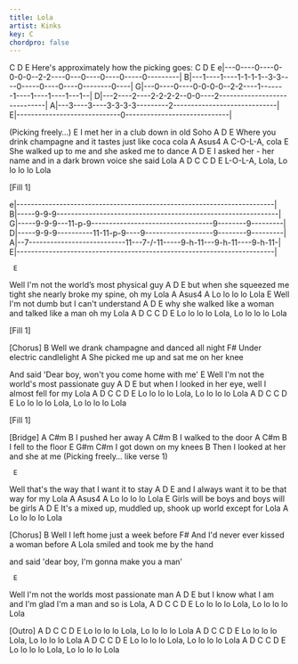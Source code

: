```yaml
---
title: Lola
artist: Kinks
key: C
chordpro: false
---
```

C     D     E
Here's approximately how the picking goes:
     C                  D      E
e|---0----0----0-0-0-0--2-2----0---0----0----0-----0---------|
B|---1----1----1-1-1-1--3-3----0-----0----0----0--------0----|
G|---0----0----0-0-0-0--2-2----1-------1----1----1----1---1--|
D|---2----2----2-2-2-2--0-0----2-----------------------------|
A|---3----3----3-3-3-3---------2-----------------------------|
E|-----------------------------0-----------------------------|

(Picking freely…)
  E
I met her in a club down in old Soho
          A                      D                     E
Where you drink champagne and it tastes just like coca cola
         A     Asus4     A
C-O-L-A, cola
    E
She walked up to me and she asked me to dance
  A                             D                         E
I asked her - her name and in a dark brown voice she said Lola
         A     D             C      C   D   E
L-O-L-A, Lola,   Lo lo lo lo Lola


[Fill 1]

e|------------------------------------------------------------------------|
B|-----9-9-9--------------------------------------------------------------|
G|-----9-9-9---11-p-9----------------------------------9--------9---------|
D|-----9-9-9----------11-11-p-9----9-------------------9--------9---------|
A|--7---------------------------11---7-/-11-----9-h-11---9-h-11----9-h-11-|
E|------------------------------------------------------------------------|


     E
Well I'm not the world’s most physical guy
             A                            D                     E
but when she squeezed me tight she nearly broke my spine, oh my Lola
            A    Asus4  A
Lo lo lo lo Lola
     E
Well I'm not dumb but I can't understand
        A                       D                       E
why she walked like a woman and talked like a man oh my Lola
            A     D             C      C   D   E
Lo lo lo lo Lola,   Lo lo lo lo Lola


[Fill 1]


[Chorus]
        B
Well we drank champagne and danced all night
F#
Under electric candlelight
    A
She picked me up and sat me on her knee

And said 'Dear boy, won't you come home with me'
     E
Well I'm not the world's most passionate guy
           A                         D                  E
but when I looked in her eye, well I almost fell for my Lola
            A     D             C     C   D   E
Lo lo lo lo Lola,   Lo lo lo lo Lola
            A     D             C     C   D   E
Lo lo lo lo Lola,   Lo lo lo lo Lola


[Fill 1]


[Bridge]
  A      C#m B
I pushed her away
  A      C#m    B
I walked to the door
   A   C#m    B
I fell to the floor
      E    G#m   C#m
I got down on my knees
     B
Then I looked at her and she at me
(Picking freely… like verse 1)


     E
Well that's the way that I want it to stay
      A                 D                  E
and I always want it to be that way for my Lola
            A    Asus4  A
Lo lo lo lo Lola
E
Girls will be boys and boys will be girls
       A                     D                         E
It's a mixed up, muddled up, shook up world except for Lola
            A
Lo lo lo lo Lola


[Chorus]
     B
Well I left home just a week before
    F#
And I'd never ever kissed a woman before
A
Lola smiled and took me by the hand

and said 'dear boy, I'm gonna make you a man'


     E
Well I'm not the worlds most passionate man
      A                      D                        E
but I know what I am and I'm glad I'm a man and so is Lola,
            A     D             C     C   D   E
Lo lo lo lo Lola,   Lo lo lo lo Lola


[Outro]
            A     D             C     C   D   E
Lo lo lo lo Lola,   Lo lo lo lo Lola
            A     D             C     C   D   E
Lo lo lo lo Lola,   Lo lo lo lo Lola
            A     D             C     C   D   E
Lo lo lo lo Lola,   Lo lo lo lo Lola
            A     D             C     C   D   E
Lo lo lo lo Lola,   Lo lo lo lo Lola
